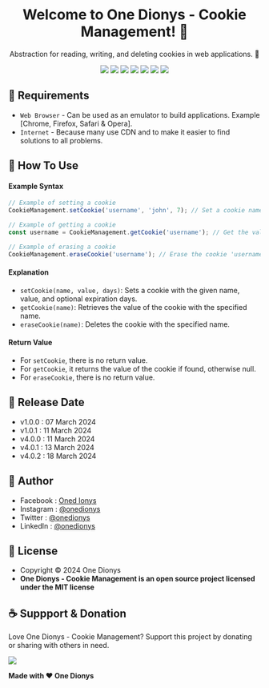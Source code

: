 <h1 align="center">Welcome to One Dionys - Cookie Management! 👋 </h1>

<p align="center">Abstraction for reading, writing, and deleting cookies in web applications. 💖 </p>

<p align="center">
<img src="https://img.shields.io/github/contributors/onedionys/onedionys-cookie-management?style=flat-square">
<img src="https://img.shields.io/github/issues/onedionys/onedionys-cookie-management?style=flat-square">
<img src="https://img.shields.io/github/stars/onedionys/onedionys-cookie-management?style=flat-square"> 
<img src="https://img.shields.io/github/forks/onedionys/onedionys-cookie-management?style=flat-square">
<img src="https://img.shields.io/github/last-commit/onedionys/onedionys-cookie-management.svg?style=flat-square">
<img src="https://img.shields.io/github/languages/code-size/onedionys/onedionys-cookie-management?style=flat-square">
<img src="https://img.shields.io/github/license/onedionys/onedionys-cookie-management?style=flat-square">
</p>

## 💾 Requirements

* `Web Browser` - Can be used as an emulator to build applications. Example [Chrome, Firefox, Safari & Opera].
* `Internet` - Because many use CDN and to make it easier to find solutions to all problems.

## 🎯 How To Use

#### Example Syntax

```javascript
// Example of setting a cookie
CookieManagement.setCookie('username', 'john', 7); // Set a cookie named 'username' with value 'john' that expires in 7 days

// Example of getting a cookie
const username = CookieManagement.getCookie('username'); // Get the value of cookie 'username'

// Example of erasing a cookie
CookieManagement.eraseCookie('username'); // Erase the cookie 'username'
```

#### Explanation

* `setCookie(name, value, days)`: Sets a cookie with the given name, value, and optional expiration days.
* `getCookie(name)`: Retrieves the value of the cookie with the specified name.
* `eraseCookie(name)`: Deletes the cookie with the specified name.

#### Return Value

* For `setCookie`, there is no return value.
* For `getCookie`, it returns the value of the cookie if found, otherwise null.
* For `eraseCookie`, there is no return value.

## 📆 Release Date

* v1.0.0 : 07 March 2024
* v1.0.1 : 11 March 2024
* v4.0.0 : 11 March 2024
* v4.0.1 : 13 March 2024
* v4.0.2 : 18 March 2024

## 🧑 Author

* Facebook : <a href="https://www.facebook.com/theonedionys"> Oned Ionys</a>
* Instagram : <a href="https://www.instagram.com/onedionys/"> @onedionys</a>
* Twitter : <a href="https://twitter.com/onedionys"> @onedionys</a>
* LinkedIn :  <a href="https://www.linkedin.com/in/onedionys/"> @onedionys</a>

## 📝 License

* Copyright © 2024 One Dionys
* **One Dionys - Cookie Management is an open source project licensed under the MIT license**

## ☕️ Suppport & Donation

Love One Dionys - Cookie Management? Support this project by donating or sharing with others in need.

<a href="https://www.buymeacoffee.com/onedionys"><img src="https://img.shields.io/badge/Buy_Me_A_Coffee-FFDD00?style=for-the-badge&logo=buy-me-a-coffee&logoColor=black"/> </a>

**Made with ❤️ One Dionys**
